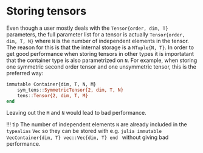 # Storing tensors

Even though a user mostly deals with the `Tensor{order, dim, T}` parameters, the full parameter list for a tensor is actually `Tensor{order, dim, T, N}` where `N` is the number of independent elements in the tensor. The reason for this is that the internal storage is a `NTuple{N, T}`. In order to get good performance when storing tensors in other types it is importatant that the container type is also parametrized on `N`. For example, when storing one symmetric second order tensor and one unsymmetric tensor, this is the preferred way:

```julia
immutable Container{dim, T, N, M}
    sym_tens::SymmetricTensor{2, dim, T, N}
    tens::Tensor{2, dim, T, M}
end
```

Leaving out the `M` and `N` would lead to bad performance.

!!! tip
    The number of independent elements `N` are already included in the `typealias` `Vec` so they can be stored with e.g.
    ```julia
    immutable VecContainer{dim, T}
        vec::Vec{dim, T}
    end
    ```
    without giving bad performance.
